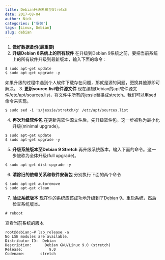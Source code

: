 ```yaml
---
title: Debian升级系统至Stretch
date: 2017-08-04
author: Nick
categories: ["安装"]
tags: [Linux, Debian]
slug: debian
---
```


1. **做好数据备份(最重要)**
2. **升级Debian 8系统上的所有软件**
在升级到Debian 9系统之前，要把当前系统上的所有软件升级到最新版本，输入下面的命令：
```
$ sudo apt-get update
$ sudo apt-get upgrade -y
```
如果升级的过程中遇到个人软件下载存在问题，那就是源的问题，更换其他源即可解决。
3. **更新source.list软件源文件**
现在编辑Debian的apt软件源文件/etc/apt/sources.list，将文件中所有的jessie替换成stretch。我们可以用sed命令来实现。
```
$ sudo sed -i 's/jessie/stretch/g' /etc/apt/sources.list
```
4. **再次升级软件包**
在更新完软件源文件后，先升级软件包。这一步被称为最小化升级(minimal upgrade)。
```
$ sudo apt-get update
$ sudo apt-get upgrade -y
```
5. **升级系统版本至Debian 9 Stretch**
再升级系统版本，输入下面的命令。这一步被称为全体升级(full upgrade)。
```
$ sudo apt-get dist-upgrade -y
```
6.  **清除旧的依赖关系和软件安装包**
分别执行下面的两个命令
```
$ sudo apt-get autoremove
$ sudo apt-get clean
```
7. **验证系统版本**
现在你的系统应该成功地升级到了Debian 9。重启系统，然后检查系统版本。
```
# reboot
```
查看当前系统的版本
```
root@debian:~# lsb_release -a
No LSB modules are available.
Distributor ID:  Debian
Description:      Debian GNU/Linux 9.0 (stretch)
Release:            9.0
Codename:       stretch
```


